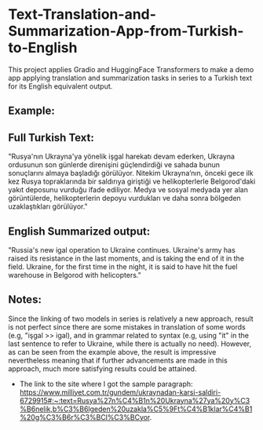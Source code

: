# Text-Translation-and-Summarization-App-from-Turkish-to-English
This project applies Gradio and HuggingFace Transformers to make a demo app applying translation and summarization tasks in series to a Turkish text for its English equivalent output. 

## Example:

## Full Turkish Text:
"Rusya'nın Ukrayna'ya yönelik işgal harekatı devam ederken, Ukrayna ordusunun son günlerde direnişini güçlendirdiği ve sahada bunun sonuçlarını almaya başladığı görülüyor. Nitekim Ukrayna’nın, önceki gece ilk kez Rusya topraklarında bir saldırıya giriştiği ve helikopterlerle Belgorod'daki yakıt deposunu vurduğu ifade ediliyor. Medya ve sosyal medyada yer alan görüntülerde, helikopterlerin depoyu vurdukları ve daha sonra bölgeden uzaklaştıkları görülüyor."

## English Summarized output:
"Russia's new igal operation to Ukraine continues. Ukraine's army has raised its resistance in the last moments, and is taking the end of it in the field. Ukraine, for the first time in the night, it is said to have hit the fuel warehouse in Belgorod with helicopters."

## Notes: 
Since the linking of two models in series is relatively a new approach, result is not perfect since there are some mistakes in translation of some words (e.g, "işgal >> igal), and in grammar related to syntax (e.g, using "it" in the last sentence to refer to Ukraine, while there is actually no need). However, as can be seen from the example above, the result is impressive nevertheless meaning that if further advancements are made in this approach, much more satisfying results could be attained.

* The link to the site where I got the sample paragraph: https://www.milliyet.com.tr/gundem/ukraynadan-karsi-saldiri-6729915#:~:text=Rusya%27n%C4%B1n%20Ukrayna%27ya%20y%C3%B6nelik,b%C3%B6lgeden%20uzakla%C5%9Ft%C4%B1klar%C4%B1%20g%C3%B6r%C3%BCl%C3%BCyor.
